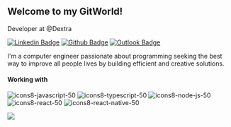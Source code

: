 ## Welcome to my GitWorld! 

Developer at @Dextra

[![Linkedin Badge](https://img.shields.io/badge/-LinkedIn-blue?style=flat-square&logo=Linkedin&logoColor=white&link=https://www.linkedin.com/in/thalesgoncalves/)](https://www.linkedin.com/in/thalesgoncalves/)
[![Github Badge](https://img.shields.io/badge/-Github-000?style=flat-square&logo=Github&logoColor=white&link=https://github.com/thales-goncalves)](https://github.com/thales-goncalves)
[![Outlook Badge](https://img.shields.io/badge/-thales.g.goncalves@outlook.com-0078D4?style=flat-square&logo=microsoft-outlook&logoColor=whitelink=mailto:thales.g.goncalves@outlook.com)](mailto:thales.g.goncalves@outlook.com)

I'm a computer engineer passionate about programming seeking the best way to improve all people lives by building efficient and creative solutions.


#### Working with
![icons8-javascript-50](https://user-images.githubusercontent.com/11820690/87189669-6c54d200-c2c7-11ea-8bb3-2d3913a791e3.png)
![icons8-typescript-50](https://user-images.githubusercontent.com/11820690/87189447-08320e00-c2c7-11ea-9d79-df814c611594.png)
![icons8-node-js-50](https://user-images.githubusercontent.com/11820690/87189442-0700e100-c2c7-11ea-88f0-8250cea308e9.png)
![icons8-react-50](https://user-images.githubusercontent.com/11820690/87189445-08320e00-c2c7-11ea-8301-e6c929daa087.png)
![icons8-react-native-50](https://user-images.githubusercontent.com/11820690/87189443-07997780-c2c7-11ea-8941-443e5ded2234.png)

![](https://github-readme-stats.vercel.app/api?username=thales-goncalves)
<!--
**thales-goncalves/thales-goncalves** is a ✨ _special_ ✨ repository because its `README.md` (this file) appears on your GitHub profile.

Here are some ideas to get you started:
![icons8-vue-js-50](https://user-images.githubusercontent.com/11820690/87189596-4d564000-c2c7-11ea-9bf7-ff6de1631dfa.png)


- 🔭 I’m currently working on ...
- 🌱 I’m currently learning ...
- 👯 I’m looking to collaborate on ...
- 🤔 I’m looking for help with ...
- 💬 Ask me about ...
- 📫 How to reach me: ...
- 😄 Pronouns: ...
- ⚡ Fun fact: ...
-->
